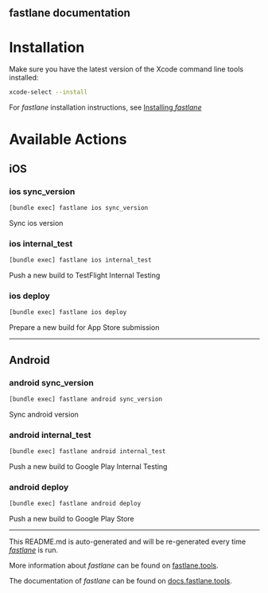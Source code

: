 fastlane documentation
----

# Installation

Make sure you have the latest version of the Xcode command line tools installed:

```sh
xcode-select --install
```

For _fastlane_ installation instructions, see [Installing _fastlane_](https://docs.fastlane.tools/#installing-fastlane)

# Available Actions

## iOS

### ios sync_version

```sh
[bundle exec] fastlane ios sync_version
```

Sync ios version

### ios internal_test

```sh
[bundle exec] fastlane ios internal_test
```

Push a new build to TestFlight Internal Testing

### ios deploy

```sh
[bundle exec] fastlane ios deploy
```

Prepare a new build for App Store submission

----


## Android

### android sync_version

```sh
[bundle exec] fastlane android sync_version
```

Sync android version

### android internal_test

```sh
[bundle exec] fastlane android internal_test
```

Push a new build to Google Play Internal Testing

### android deploy

```sh
[bundle exec] fastlane android deploy
```

Push a new build to Google Play Store

----

This README.md is auto-generated and will be re-generated every time [_fastlane_](https://fastlane.tools) is run.

More information about _fastlane_ can be found on [fastlane.tools](https://fastlane.tools).

The documentation of _fastlane_ can be found on [docs.fastlane.tools](https://docs.fastlane.tools).

